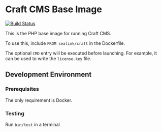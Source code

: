 # Craft CMS Base Image

[![Build Status](https://travis-ci.org/sealink/craft-docker.svg?branch=master)](https://travis-ci.org/sealink/craft-docker)

This is the PHP base image for running Craft CMS.

To use this, include `FROM sealink/craft` in the Dockerfile.

The optional `CMD` entry will be executed before launching.  For example, it
can be used to write the `license.key` file.

## Development Environment

### Prerequisites

The only requirement is Docker.

### Testing

Run `bin/test` in a terminal
